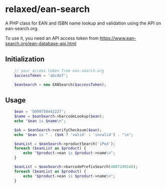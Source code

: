 # relaxed/ean-search
A PHP class for EAN and ISBN name lookup and validation using the API on ean-search.org.

To use it, you need an API access token from
https://www.ean-search.org/ean-database-api.html

## Initialization
```php
	// your access token from ean-search.org
	$accessToken = 'abcdef';

	$eanSearch = new EANSearch($accessToken);
```

## Usage
```php
	$ean = '5099750442227';
	$name = $eanSearch->barcodeLookup($ean);
	echo "$ean is $name\n";

	$ok = $eanSearch->verifyChecksum($ean);
	echo "$ean is " . ($ok ? 'valid' : 'invalid') . "\n";

	$eanList = $eanSearch->productSearch('iPod');
	foreach ($eanList as $product) {
		echo "$product->ean is $product->name\n";
	}

	$eanList = $eanSearch->barcodePrefixSearch(4007249146);
	foreach ($eanList as $product) {
		echo "$product->ean is $product->name\n";
	}
```

